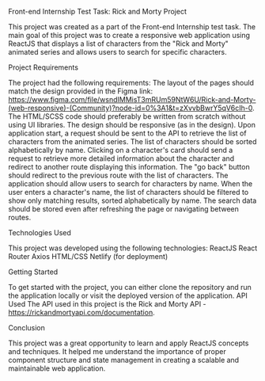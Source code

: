 Front-end Internship Test Task: Rick and Morty Project 

This project was created as a part of the Front-end Internship test task. The main goal of this project was to create a responsive web application using ReactJS that displays a list of characters from the "Rick and Morty" animated series and allows users to search for specific characters.

Project Requirements 

The project had the following requirements:
The layout of the pages should match the design provided in the Figma link: https://www.figma.com/file/wsndIMMisT3mRUm59NtW6U/Rick-and-Morty-(web-responsive)-(Community)?node-id=0%3A1&t=zXvvbBwrY5qV6cIh-0. The HTML/SCSS code should preferably be written from scratch without using UI libraries. The design should be responsive (as in the design). Upon application start, a request should be sent to the API to retrieve the list of characters from the animated series. The list of characters should be sorted alphabetically by name. Clicking on a character's card should send a request to retrieve more detailed information about the character and redirect to another route displaying this information. The "go back" button should redirect to the previous route with the list of characters. The application should allow users to search for characters by name. When the user enters a character's name, the list of characters should be filtered to show only matching results, sorted alphabetically by name. The search data should be stored even after refreshing the page or navigating between routes.

Technologies Used 

This project was developed using the following technologies:
ReactJS 
React Router 
Axios 
HTML/CSS 
Netlify (for deployment) 

Getting Started 

To get started with the project, you can either clone the repository and run the application locally or visit the deployed version of the application.
API Used The API used in this project is the Rick and Morty API -https://rickandmortyapi.com/documentation.

Conclusion 

This project was a great opportunity to learn and apply ReactJS concepts and techniques. It helped me understand the importance of proper component structure and state management in creating a scalable and maintainable web application.

